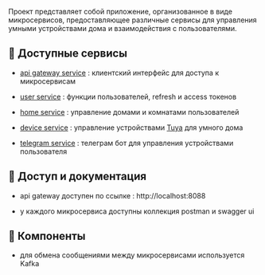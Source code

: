Проект представляет собой приложение, организованное в виде микросервисов, предоставляющее различные сервисы для управления 
умными устройствами дома и взаимодействия с пользователями. 

## :small_blue_diamond: Доступные сервисы

- [api gateway service](./api-gateway) : клиентский интерфейс для доступа к микросервисам

- [user service](./user-service) : функции пользователей, refresh и access токенов

- [home service](./home-service) : управление домами и комнатами пользователей

- [device service](./device-service) : управление устройствами [Tuya](https://www.tuya.com/) для умного дома

- [telegram service](./telegram-service) : телеграм бот для управления устройствами пользователя

## :small_blue_diamond: Доступ и документация

- api gateway доступен по ссылке : http://localhost:8088

- у каждого микросервиса доступны коллекция postman и swagger ui

## :small_blue_diamond: Компоненты

- для обмена сообщениями между микросервисами используется Kafka